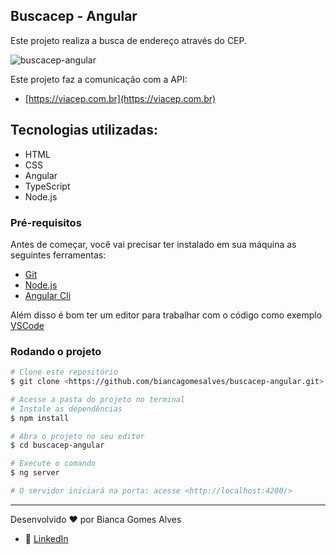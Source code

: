##  Buscacep - Angular
Este projeto realiza a busca de endereço através do CEP. 

![buscacep-angular](https://user-images.githubusercontent.com/81443381/190855997-23a1acf7-24cd-480f-9243-acd483805a75.png)


Este projeto faz a comunicação com a API:  
- [https://viacep.com.br](https://viacep.com.br)

##  Tecnologias utilizadas: 

- HTML 
- CSS
- Angular 
- TypeScript 
- Node.js

### Pré-requisitos 

Antes de começar, você vai precisar ter instalado em sua máquina as seguintes ferramentas:
- [Git](https://git-scm.com)
- [Node.js](https://node.js.org/en/)
- [Angular Cli](https://angular.io/cli)

Além disso é bom ter um editor para trabalhar com o código como exemplo [VSCode](https://code.visualstudio.com/)

### Rodando o projeto
```bash
# Clone este repositório
$ git clone <https://github.com/biancagomesalves/buscacep-angular.git>

# Acesse a pasta do projeto no terminal
# Instale as dependências 
$ npm install

# Abra o projeto no seu editor 
$ cd buscacep-angular

# Execute o comando 
$ ng server 

# O servidor iniciará na porta: acesse <http://localhost:4200/>
```

---

Desenvolvido ❤️ por Bianca Gomes Alves 
- 🔗 [LinkedIn](https://www.linkedin.com/in/bianca-gomes-alves)



